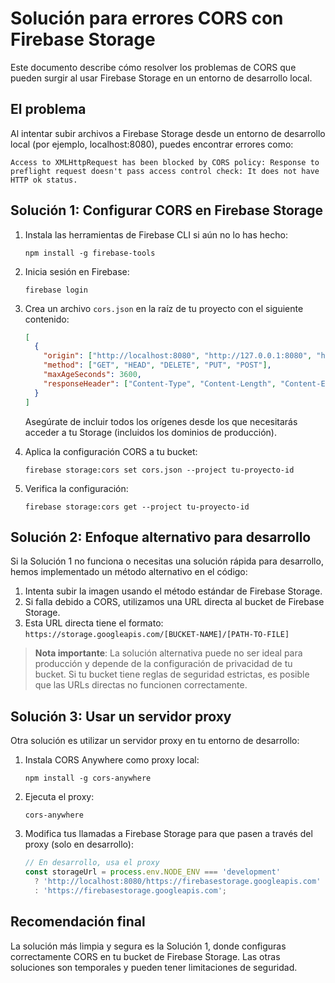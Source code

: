 # Solución para errores CORS con Firebase Storage

Este documento describe cómo resolver los problemas de CORS que pueden surgir al usar Firebase Storage en un entorno de desarrollo local.

## El problema

Al intentar subir archivos a Firebase Storage desde un entorno de desarrollo local (por ejemplo, localhost:8080), puedes encontrar errores como:

```
Access to XMLHttpRequest has been blocked by CORS policy: Response to preflight request doesn't pass access control check: It does not have HTTP ok status.
```

## Solución 1: Configurar CORS en Firebase Storage

1. Instala las herramientas de Firebase CLI si aún no lo has hecho:
   ```
   npm install -g firebase-tools
   ```

2. Inicia sesión en Firebase:
   ```
   firebase login
   ```

3. Crea un archivo `cors.json` en la raíz de tu proyecto con el siguiente contenido:
   ```json
   [
     {
       "origin": ["http://localhost:8080", "http://127.0.0.1:8080", "https://tuapp.web.app"],
       "method": ["GET", "HEAD", "DELETE", "PUT", "POST"],
       "maxAgeSeconds": 3600,
       "responseHeader": ["Content-Type", "Content-Length", "Content-Encoding"]
     }
   ]
   ```
   Asegúrate de incluir todos los orígenes desde los que necesitarás acceder a tu Storage (incluidos los dominios de producción).

4. Aplica la configuración CORS a tu bucket:
   ```
   firebase storage:cors set cors.json --project tu-proyecto-id
   ```

5. Verifica la configuración:
   ```
   firebase storage:cors get --project tu-proyecto-id
   ```

## Solución 2: Enfoque alternativo para desarrollo

Si la Solución 1 no funciona o necesitas una solución rápida para desarrollo, hemos implementado un método alternativo en el código:

1. Intenta subir la imagen usando el método estándar de Firebase Storage.
2. Si falla debido a CORS, utilizamos una URL directa al bucket de Firebase Storage.
3. Esta URL directa tiene el formato: `https://storage.googleapis.com/[BUCKET-NAME]/[PATH-TO-FILE]`

> **Nota importante**: La solución alternativa puede no ser ideal para producción y depende de la configuración de privacidad de tu bucket. Si tu bucket tiene reglas de seguridad estrictas, es posible que las URLs directas no funcionen correctamente.

## Solución 3: Usar un servidor proxy

Otra solución es utilizar un servidor proxy en tu entorno de desarrollo:

1. Instala CORS Anywhere como proxy local:
   ```
   npm install -g cors-anywhere
   ```

2. Ejecuta el proxy:
   ```
   cors-anywhere
   ```

3. Modifica tus llamadas a Firebase Storage para que pasen a través del proxy (solo en desarrollo):
   ```javascript
   // En desarrollo, usa el proxy
   const storageUrl = process.env.NODE_ENV === 'development' 
     ? 'http://localhost:8080/https://firebasestorage.googleapis.com'
     : 'https://firebasestorage.googleapis.com';
   ```

## Recomendación final

La solución más limpia y segura es la Solución 1, donde configuras correctamente CORS en tu bucket de Firebase Storage. Las otras soluciones son temporales y pueden tener limitaciones de seguridad.

